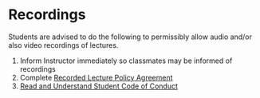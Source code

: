 # Recordings

Students are advised to do the following to permissibly allow audio and/or also video recordings of lectures.

1. Inform Instructor immediately so classmates may be informed of recordings
2. Complete [Recorded Lecture Policy Agreement][1]
3. [Read and Understand Student Code of Conduct][2]

[1]:	https://access.ewu.edu/Documents/Disability%20Support%20Services/RecordedLecture2013.docx
[2]:	http://access.ewu.edu/osrr/osrrpolicies/conductcode